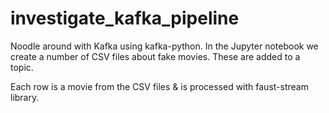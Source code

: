 # investigate_kafka_pipeline

Noodle around with Kafka using kafka-python. In the Jupyter notebook we create a number of CSV files about fake movies. These are added to a topic. 

Each row is a movie from the CSV files & is processed with faust-stream library.

